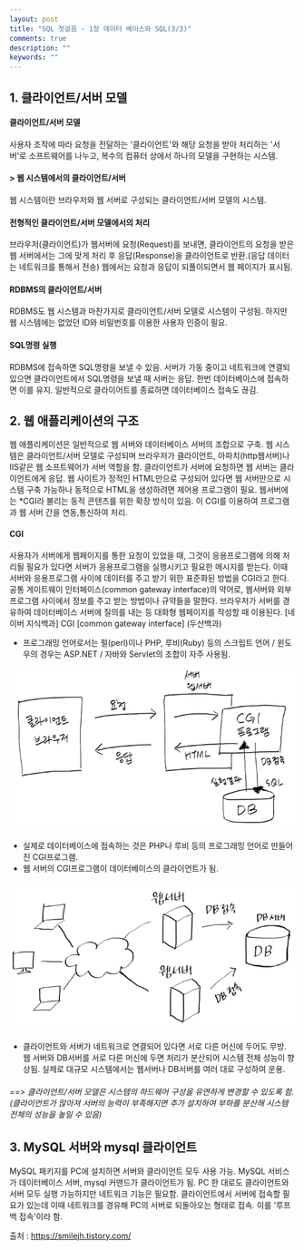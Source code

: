 ```yaml
---
layout: post
title: "SQL 첫걸음 - 1장 데이터 베이스와 SQL(3/3)"
comments: true
description: ""
keywords: ""
---
```


## 1. 클라이언트/서버 모델
#### 클라이언트/서버 모델
사용자 조작에 따라 요청을 전달하는 '클라이언트'와 해당 요청을 받아 처리하는 '서버'로 소프트웨어를 나누고, 복수의 컴퓨터 상에서 하나의 모델을 구현하는 시스템.

#### > 웹 시스템에서의 클라이언트/서버 
웹 시스템이란 브라우저와 웹 서버로 구성되는 클라이언트/서버 모델의 시스템. 

#### 전형적인 클라이언트/서버 모델에서의 처리
브라우저(클라이언트)가 웹서버에 요청(Request)를 보내면, 클라이언트의 요청을 받은 웹 서버에서는 그에 맞게 처리 후 응답(Response)을 클라이언트로 반환.(응답 데이터는 네트워크를 통해서 전송) 웹에서는 요청과 응답이 되풀이되면서 웹 페이지가 표시됨.  

#### RDBMS의 클라이언트/서버 
RDBMS도 웹 시스템과 마찬가지로 클라이언트/서버 모델로 시스템이 구성됨. 하지만 웹 시스템에는 없었던 ID와 비밀번호를 이용한 사용자 인증이 필요. 

#### SQL명령 실행
RDBMS에 접속하면 SQL명령을 보낼 수 있음. 서버가 가동 중이고 네트워크에 연결되있으면 클라이언트에서 SQL명령을 보낼 때 서버는 응답.  한번 데이터베이스에 접속하면 이를 유지. 일반적으로 클라이어트를 종료하면 데이터베이스 접속도 끊김.


## 2. 웹 애플리케이션의 구조 
웹 애플리케이션은 일반적으로 웹 서버와 데이터베이스 서버의 조합으로 구축. 웹 시스템은 클라이언트/서버 모델로 구성되며 브라우저가 클라이언트, 아파치(http웹서버)나 IIS같은 웹  소프트웨어가 서버 역할을 함. 클라이언트가 서버에 요청하면 웹 서버는 클라이언트에게 응답. 웹 사이트가 정적인 HTML만으로 구성되어 있다면 웹 서버만으로 시스템 구축 가능하나 동적으로 HTML을 생성하려면 제어용 프로그램이 필요. 웹서버에는 *CGI라 불리는 동적 콘텐츠를 위한 확장 방식이 있음. 이 CGI를 이용하여 프로그램과 웹 서버 간을 연동,통신하여 처리. 

#### CGI  
사용자가 서버에게 웹페이지를 통한 요청이 있었을 때, 그것이 응용프로그램에 의해 처리될 필요가 있다면 서버가 응용프로그램을 실행시키고 필요한 메시지를 받는다. 이때 서버와 응용프로그램 사이에 데이터를 주고 받기 위한 표준화된 방법을 CGI라고 한다.
공통 게이트웨이 인터페이스(common gateway interface)의 약어로, 웹서버와 외부 프로그램 사이에서 정보를 주고 받는 방법이나 규약들을 말한다. 브라우저가 서버를 경유하여 데이터베이스 서버에 질의를 내는 등 대화형 웹페이지를 작성할 때 이용된다. [네이버 지식백과] CGI [common gateway interface] (두산백과)

- 프로그래밍 언어로서는 펄(perl)이나 PHP, 루비(Ruby) 등의 스크립트 언어 / 윈도우의 경우는 ASP.NET / 자바와 Servlet의 조합이 자주 사용됨. 

![9976573F5B84FA3C2C](/images/sql_first_step/9976573F5B84FA3C2C.png)

- 실제로 데이터베이스에 접속하는 것은 PHP나 루비 등의 프로그래밍 언어로 만들어진 CGI프로그램.
- 웹 서버의 CGI프로그램이 데이터베이스의 클라이언트가 됨. 

![99E04B485B84FA7102](/images/sql_first_step/99E04B485B84FA7102.png)

- 클라이언트와 서버가 네트워크로 연결되어 있다면 서로 다른 머신에 두어도 무방. 웹 서버와 DB서버를 서로 다른 머신에 두면 처리가 분산되어 시스템 전체 성능이 향상됨. 실제로 대규모 시스템에서는 웹서버나 DB서버를 여러 대로 구성하여 운용. 

###### ==> 클라이언트/서버 모델은 시스템의 하드웨어 구성을 유연하게 변경할 수 있도록 함. (클라이언트가 많아져 서버의 능력이 부족해지면 추가 설치하여 부하를 분산해 시스템 전체의 성능을 높일 수 있음)


## 3. MySQL 서버와 mysql 클라이언트 
MySQL 패키지를 PC에 설치하면 서버와 클라이언트 모두 사용 가능. MySQL 서비스가 데이터베이스 서버, mysql 커맨드가 클라이언트가 됨. PC 한 대로도 클라이언트와 서버 모두 실행 가능하지만 네트워크 기능은 필요함. 클라이언트에서 서버에 접속할 필요가 있는데 이때 네트워크를 경유해 PC의 서버로 되돌아오는 형태로 접속. 이를 '루프 백 접속'이라 함. 


출처 : https://smilejh.tistory.com/